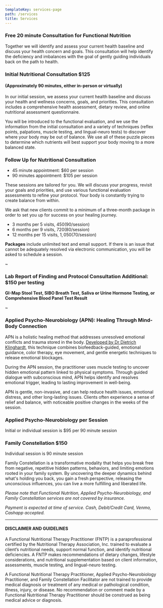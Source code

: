 ```yaml
---
templateKey: services-page
path: /services
title: Services
---
```

### Free 20 minute Consultation for Functional Nutrition

Together we will identify and assess your current health baseline and discuss your health concern and goals.  This consultation will help identify the deficiency and imbalances with the goal of gently guiding individuals back on the path to health.

### Initial Nutritional Consultation $125

#### (Approximately 90 minutes, either in-person or virtually)

In our initial session, we assess your current health baseline and discuss your health and wellness concerns, goals, and priorities. This consultation includes a comprehensive health assessment, dietary review, and online nutritional assessment questionnaire.

You will be introduced to the functional evaluation, and we use the
information from the initial consultation and a variety of techniques
(reflex points, palpations, muscle testing, and lingual-neuro tests) to discover
where your body may be out of balance. We use all of these puzzle pieces
to determine which nutrients will best support your body moving to a more
balanced state.

### Follow Up for Nutritional Consultation

* 45 minute appointment: $60 per session
* 90 minutes appointment: $105 per session

These sessions are tailored for you. We will discuss your progress,
revisit your goals and priorities, and use various functional evaluation
assessments to refine your protocol. Your body is constantly trying to
create balance from within. 

We ask that new clients commit to a minimum of a three-month package in
order to set you up for success on your healing journey.

* 3 months per 5 visits, $450 ($90/session)
* 6 months per 9 visits, $720 ($80/session)
* 12 months per 15 visits, $1,050 ($70/session)

**Packages** include unlimited text and email support. If there is an issue
that cannot be adequately resolved via electronic communication, you will
be asked to schedule a session.

~﻿

### **Lab Report of Finding and Protocol Consultation Additional: $150 per testing**

**G﻿I-Map Stool Test, SIBO Breath Test, Saliva or Urine Hormone Testing, or Comprehensive Blood Panel Test Result** 

~﻿

### Applied Psycho-Neurobiology (APN): Healing Through Mind-Body Connection

APN is a holistic healing method that addresses unresolved emotional conflicts and trauma stored in the body.  [Developed by Dr Dietrich Klinghardt](static/img/apnbydrklinghardthandout.pdf), this technique combines biofeedback-guided, emotional guidance, color therapy, eye movement, and gentle energetic techniques to release emotional blockages.

During the APN session, the practitioner uses muscle testing to uncover hidden emotional pattern linked to physical symptoms.  Through guided dialogue with subconscious mind, APN helps identify and resolves emotional trigger, leading to lasting improvement in well-being.

A﻿PN is gentle, non-invasive, and can help reduce health issues, emotional distress, and other long-lasting issues.  Clients often experience a sense of relief and balance, with noticeable positive changes in the weeks of the session.

### Applied Psycho-Neurobiology per Session

Initial or individual session is $95 per 90 minute session

### Family Constellation $150

Individual session is 90 minute session

F﻿amily Constellation is a transformative modality that helps you break free from negative, repetitive hidden patterns, behaviors, and limiting emotions rooted in your family system.  By uncovering the deeper dynamics behind what's holding you back, you gain a fresh perspective, releasing the unconscious influences, you can live a more fulfilling and liberated life. 

*Please note that Functional Nutrition, Applied Psycho-Neurobiology, and Family Constellation services are not covered by insurance.*  

*Payment is expected at time of service.  Cash, Debit/Credit Card, Venmo, Cashapp accepted.*

- - -

#### DISCLAIMER AND GUIDELINES

A Functional Nutritional Therapy Practitioner (FNTP) is a paraprofessional certified by the Nutritional Therapy Association, Inc. trained to evaluate a client’s nutritional needs, support normal function, and identify nutritional deficiencies.  A FNTP makes recommendations of dietary changes, lifestyle considerations, and nutritional supplementation based on client information, assessments, muscle testing, and lingual-neuro testing.  

A Functional Nutritional Therapy Practitioner, Applied Psycho-Neurobiology Practitioner, and Family Constellation Facilitator are not trained to provide medical diagnosis or treatment of any medical or pathological condition, illness, injury, or disease.  No recommendation or comment made by a Functional Nutritional Therapy Practitioner should be construed as being medical advice or diagnosis.